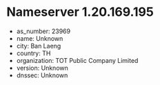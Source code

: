 # Nameserver 1.20.169.195

* as_number: 23969
* name: Unknown
* city: Ban Laeng
* country: TH
* organization: TOT Public Company Limited
* version: Unknown
* dnssec: Unknown
